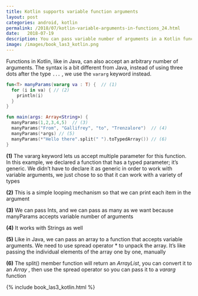 ```yaml
---
title: Kotlin supports variable function arguments
layout: post
categories: android, kotlin
permalink: /2018/07/kotlin-variable-arguments-in-functions_24.html 
date:   2018-07-19 
description: You can pass variable number of arguments in a Kotlin function. See how it's done
image: /images/book_las3_kotlin.png
---
```


Functions in Kotlin, like in Java, can also accept an arbitrary number of arguments.  The syntax is a bit different from Java, instead of using three dots after the type `...` , we use the `vararg` keyword instead. 

```kotlin
fun<T> manyParams(vararg va : T) {  // (1)
  for (i in va) { // (2) 
    println(i)
  }
}

fun main(args: Array<String>) {
  manyParams(1,2,3,4,5)  // (3)
  manyParams("From", "Gallifrey", "to", "Trenzalore")  // (4) 
  manyParams(*args) // (5) 
  manyParams(*"Hello there".split(" ").toTypedArray()) // (6)
}
```

**(1)** The vararg keyword lets us accept multiple parameter for
this function. In this example, we declared a function that has a typed
parameter; it’s generic. We didn’t have to declare it as generic in order to
work with variable arguments, we just chose to so that it can work with a
variety of types

**(2)** This is a simple looping mechanism so that we can print each item in the argument

**(3)** We can pass Ints, and we can pass as many as we want because manyParams accepts variable number of arguments

**(4)** It works with Strings as well

**(5)** Like in Java, we can pass an array to a function that accepts variable arguments. We need to use spread operator * to unpack the array. It’s like passing the individual elements of the array one by one, manually

**(6)** The split() member function will return an *ArrayList*, you can convert it to an *Array* , then use the spread operator so you can pass it to a *vararg* function
 

{% include book_las3_kotlin.html %}